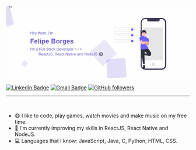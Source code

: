 <img src="https://github.com/FelipePbi/FelipePbi/blob/master/github/Bio.gif?raw=true"/>

[![Linkedin Badge](https://img.shields.io/badge/-Felipe_Borges-blue?style=flat-square&logo=Linkedin&logoColor=white&link=https://www.linkedin.com/in/felipe-borges-pbi/)](https://www.linkedin.com/in/felipe-borges-pbi/)
[![Gmail Badge](https://img.shields.io/badge/-felipexd-2011@gmail.com-c14438?style=flat-square&logo=Gmail&logoColor=white&link=mailto:felipexd-2011@hotmail.com)](mailto:felipexd-2011@hotmail.com)
[![GitHub followers](https://img.shields.io/github/followers/FelipePbi?label=Follow&style=social)](https://github.com/FelipePbi/?tab=follow)

---

<br />

- :smile: I like to code, play games, watch movies and make music on my free time.
- 🌱 I'm currently improving my skills in ReactJS, React Native and NodeJS.
- :computer: Languages that I know: JavaScript, Java, C, Python, HTML, CSS.

